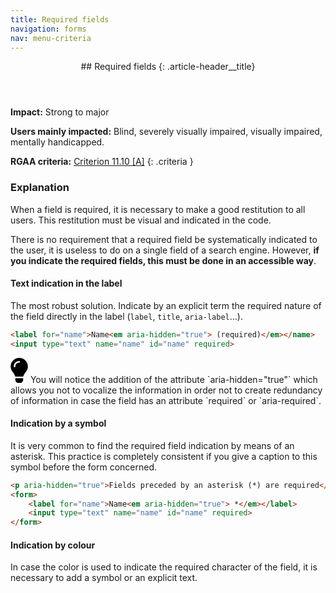 ```yaml
---
title: Required fields
navigation: forms
nav: menu-criteria
---
```


<header>
## Required fields
{: .article-header__title}
</header>

**Impact:** Strong to major

**Users mainly impacted:** Blind, severely visually impaired, visually impaired, mentally handicapped.

**RGAA criteria:** [Criterion 11.10 [A]](http://disic.github.io/rgaa_referentiel_en/criteria.html#crit-11-10)
{: .criteria }

### Explanation

When a field is required, it is necessary to make a good restitution to all users. This restitution must be visual and indicated in the code.

There is no requirement that a required field be systematically indicated to the user, it is useless to do on a single field of a search engine.
However, **if you indicate the required fields, this must be done in an accessible way**.

#### Text indication in the label

The most robust solution. Indicate by an explicit term the required nature of the field directly in the label (`label`, `title`, `aria-label`...).

```html
<label for="name">Name<em aria-hidden="true"> (required)</em></name>
<input type="text" name="name" id="name" required>
```

<div class="tip">
<svg role="img" aria-label="Tip" xmlns="http://www.w3.org/2000/svg" viewBox="0 0 352 512" width="28" height="40"><title>Tip</title><path d="M96.06 454.35c.01 6.29 1.87 12.45 5.36 17.69l17.09 25.69a31.99 31.99 0 0 0 26.64 14.28h61.71a31.99 31.99 0 0 0 26.64-14.28l17.09-25.69a31.989 31.989 0 0 0 5.36-17.69l.04-38.35H96.01l.05 38.35zM0 176c0 44.37 16.45 84.85 43.56 115.78 16.52 18.85 42.36 58.23 52.21 91.45.04.26.07.52.11.78h160.24c.04-.26.07-.51.11-.78 9.85-33.22 35.69-72.6 52.21-91.45C335.55 260.85 352 220.37 352 176 352 78.61 272.91-.3 175.45 0 73.44.31 0 82.97 0 176zm176-80c-44.11 0-80 35.89-80 80 0 8.84-7.16 16-16 16s-16-7.16-16-16c0-61.76 50.24-112 112-112 8.84 0 16 7.16 16 16s-7.16 16-16 16z"/></svg>
You will notice the addition of the attribute `aria-hidden="true"` which allows you not to vocalize the information in order not to create redundancy of information in case the field has an attribute `required` or `aria-required`.
</div>

#### Indication by a symbol

It is very common to find the required field indication by means of an asterisk. This practice is completely consistent if you give a caption to this symbol before the form concerned.

```html
<p aria-hidden="true">Fields preceded by an asterisk (*) are required</p>
<form>
    <label for="name">Name<em aria-hidden="true"> *</em></label>
    <input type="text" name="name" id="name" required>
</form>
```

#### Indication by colour

In case the color is used to indicate the required character of the field, it is necessary to add a symbol or an explicit text.
